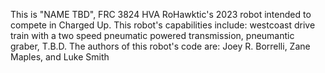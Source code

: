 This is "NAME TBD", FRC 3824 HVA RoHawktic's 2023 robot intended to compete in Charged Up.
This robot's capabilities include: westcoast drive train with a two speed pneumatic powered transmission, pneumantic graber, T.B.D.
The authors of this robot's code are: 
Joey R. Borrelli,
Zane Maples, and 
Luke Smith